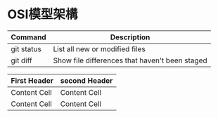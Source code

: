 # OSI模型架構
| Command | Description |
| --- | --- |
| git status | List all new or modified files |
| git diff | Show file differences that haven't been staged |

|First Header|second Header
|-|-
|Content Cell| Content Cell
| Content Cell|Content Cell
